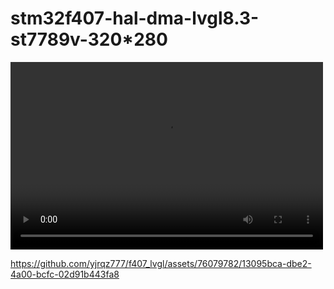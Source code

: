 


# stm32f407-hal-dma-lvgl8.3-st7789v-320*280




<video src="https://github.com/yjrqz777/f407_lvgl/assets/76079782/13095bca-dbe2-4a00-bcfc-02d91b443fa8" controls="controls" width="500" height="300">您的浏览器不支持播放该视频！</video>



https://github.com/yjrqz777/f407_lvgl/assets/76079782/13095bca-dbe2-4a00-bcfc-02d91b443fa8

